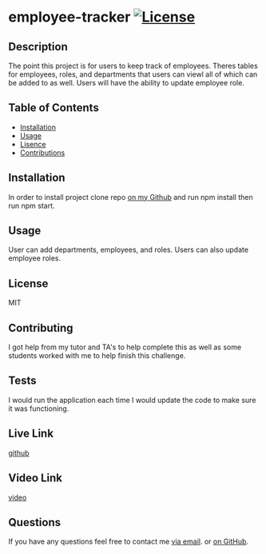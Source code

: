 # employee-tracker [![License](https://img.shields.io/static/v1?label=License&message=MIT&color=blueviolet&style=for-the-badge)](https://opensource.org/licenses/MIT)

## Description
The point this project is for users to keep track of employees. Theres tables for employees, roles, and departments that users can viewl all of which can be added to as well. Users will have the ability to update employee role.

## Table of Contents
- [Installation](#installation)
- [Usage](#usage)
- [Lisence](#lisence)
- [Contributions](#contributions)

## Installation
In order to install project clone repo [on my Github](https://github.com/vhivestate/employee-tracker) and run npm install then run npm start.

## Usage
User can add departments, employees, and roles. Users can also update employee roles.

## License
MIT

## Contributing 
I got help from my tutor and TA's to help complete this as well as some students worked with me to help finish this challenge.

## Tests 
I would run the application each time I would update the code to make sure it was functioning.

## Live Link
[github](https://vhivestate.github.io/employee-tracker/)

## Video Link
[video](https://drive.google.com/file/d/1YpSdhH4e5yeRSaCicvNWw-QuWTE5njIy/view?usp=sharing)

## Questions
 If you have any questions feel free to contact me [via email](mailto:garcia.valeria001@gmail.com). or [on GitHub](https://github.com/vhivestate).